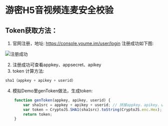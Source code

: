# 游密H5音视频连麦安全校验

## Token获取方法：

1. 官网注册，地址: 
https://console.youme.im/user/login 
注册成功如下图: 

![注册成功](https://www.youme.im/doc/images/console_search_app.png)

2. 注册成功可查看appkey、appsecret、apikey
3. token 计算方法:
``` javascript
sha1（appkey + apikey + userid）
```
4. 模拟Demo里genToken做法，生成token:

``` javascript
    function genToken(appkey, apikey, userid) {
        var sha1src = appkey + apikey + userid; // 拼接appkey、apikey、userid
        var token = CryptoJS.SHA1(sha1src).toString(CryptoJS.enc.Hex); // SHA1加密
        return token;
    }
```
